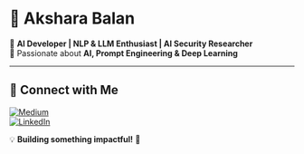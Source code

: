 # 🚀 Akshara Balan  

🔹 **AI Developer | NLP & LLM Enthusiast | AI Security Researcher**  
🔹 Passionate about **AI, Prompt Engineering & Deep Learning**  

---  

## 📌 Connect with Me  
[![Medium](https://img.shields.io/badge/Medium-000?style=for-the-badge&logo=medium)](https://medium.com/@@aksharabalan0704)  
[![LinkedIn](https://img.shields.io/badge/LinkedIn-0077B5?style=for-the-badge&logo=linkedin)](https://www.linkedin.com/in/akshara-balan-1213b1334/)  

💡 **Building something impactful!** 🚀
